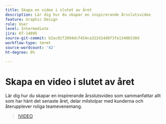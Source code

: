 ```yaml
---
title: Skapa en video i slutet av året
description: Lär dig hur du skapar en inspirerande årsslutsvideo
feature: Graphic Design
role: User
level: Intermediate
jira: KT-14895
source-git-commit: b2ac01f2094dcf454ca322d14d0f3fe1340b530d
workflow-type: tm+mt
source-wordcount: '42'
ht-degree: 0%

---
```


# Skapa en video i slutet av året

Lär dig hur du skapar en inspirerande årsslutsvideo som sammanfattar allt som har hänt det senaste året, delar milstolpar med kunderna och återupplever roliga teamevenemang.

>[!VIDEO](https://video.tv.adobe.com/v/3427121?quality=12&learn=on&hidetitle=true)
